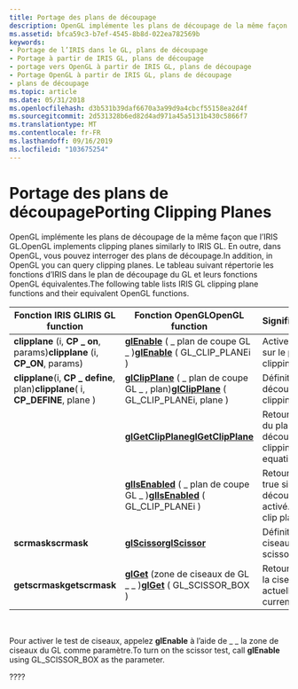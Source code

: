 ```yaml
---
title: Portage des plans de découpage
description: OpenGL implémente les plans de découpage de la même façon que l’IRIS GL. En outre, dans OpenGL, vous pouvez interroger des plans de découpage. Le tableau suivant répertorie les fonctions d’IRIS dans le plan de découpage du GL et leurs fonctions OpenGL équivalentes.
ms.assetid: bfca59c3-b7ef-4545-8b8d-022ea782569b
keywords:
- Portage de l’IRIS dans le GL, plans de découpage
- Portage à partir de IRIS GL, plans de découpage
- portage vers OpenGL à partir de IRIS GL, plans de découpage
- Portage OpenGL à partir de IRIS GL, plans de découpage
- plans de découpage
ms.topic: article
ms.date: 05/31/2018
ms.openlocfilehash: d3b531b39daf6670a3a99d9a4cbcf55158ea2d4f
ms.sourcegitcommit: 2d531328b6ed82d4ad971a45a5131b430c5866f7
ms.translationtype: MT
ms.contentlocale: fr-FR
ms.lasthandoff: 09/16/2019
ms.locfileid: "103675254"
---
```

# <a name="porting-clipping-planes"></a><span data-ttu-id="2c6ad-110">Portage des plans de découpage</span><span class="sxs-lookup"><span data-stu-id="2c6ad-110">Porting Clipping Planes</span></span>

<span data-ttu-id="2c6ad-111">OpenGL implémente les plans de découpage de la même façon que l’IRIS GL.</span><span class="sxs-lookup"><span data-stu-id="2c6ad-111">OpenGL implements clipping planes similarly to IRIS GL.</span></span> <span data-ttu-id="2c6ad-112">En outre, dans OpenGL, vous pouvez interroger des plans de découpage.</span><span class="sxs-lookup"><span data-stu-id="2c6ad-112">In addition, in OpenGL you can query clipping planes.</span></span> <span data-ttu-id="2c6ad-113">Le tableau suivant répertorie les fonctions d’IRIS dans le plan de découpage du GL et leurs fonctions OpenGL équivalentes.</span><span class="sxs-lookup"><span data-stu-id="2c6ad-113">The following table lists IRIS GL clipping plane functions and their equivalent OpenGL functions.</span></span>



| <span data-ttu-id="2c6ad-114">Fonction IRIS GL</span><span class="sxs-lookup"><span data-stu-id="2c6ad-114">IRIS GL function</span></span>                          | <span data-ttu-id="2c6ad-115">Fonction OpenGL</span><span class="sxs-lookup"><span data-stu-id="2c6ad-115">OpenGL function</span></span>                                                                               | <span data-ttu-id="2c6ad-116">Signification</span><span class="sxs-lookup"><span data-stu-id="2c6ad-116">Meaning</span></span>                                  |
|-------------------------------------------|-----------------------------------------------------------------------------------------------|------------------------------------------|
| <span data-ttu-id="2c6ad-117">**clipplane** (i, **CP \_ on**, params)</span><span class="sxs-lookup"><span data-stu-id="2c6ad-117">**clipplane** (i, **CP\_ON**, params)</span></span>     | <span data-ttu-id="2c6ad-118">[**glEnable**](glenable.md) ( \_ plan de coupe GL \_ )</span><span class="sxs-lookup"><span data-stu-id="2c6ad-118">[**glEnable**](glenable.md) ( GL\_CLIP\_PLANEi )</span></span>                                             | <span data-ttu-id="2c6ad-119">Active le découpage sur le plan i.</span><span class="sxs-lookup"><span data-stu-id="2c6ad-119">Enables clipping on plane i.</span></span>             |
| <span data-ttu-id="2c6ad-120">**clipplane**(i, **CP \_ define**, plan)</span><span class="sxs-lookup"><span data-stu-id="2c6ad-120">**clipplane**( i, **CP\_DEFINE**, plane )</span></span> | <span data-ttu-id="2c6ad-121">[**glClipPlane**](glclipplane.md) ( \_ plan de coupe GL \_ , plan)</span><span class="sxs-lookup"><span data-stu-id="2c6ad-121">[**glClipPlane**](glclipplane.md) ( GL\_CLIP\_PLANEi, plane )</span></span>                                | <span data-ttu-id="2c6ad-122">Définit le plan de découpage.</span><span class="sxs-lookup"><span data-stu-id="2c6ad-122">Defines clipping plane.</span></span>                  |
|                                           | [<span data-ttu-id="2c6ad-123">**glGetClipPlane**</span><span class="sxs-lookup"><span data-stu-id="2c6ad-123">**glGetClipPlane**</span></span>](glgetclipplane.md)                                                      | <span data-ttu-id="2c6ad-124">Retourne l’équation du plan de découpage.</span><span class="sxs-lookup"><span data-stu-id="2c6ad-124">Returns clipping plane equation.</span></span>         |
|                                           | <span data-ttu-id="2c6ad-125">[**glIsEnabled**](glisenabled.md) ( \_ plan de coupe GL \_ )</span><span class="sxs-lookup"><span data-stu-id="2c6ad-125">[**glIsEnabled**](glisenabled.md) ( GL\_CLIP\_PLANEi )</span></span>                                       | <span data-ttu-id="2c6ad-126">Retourne la valeur true si le plan de découpage est activé.</span><span class="sxs-lookup"><span data-stu-id="2c6ad-126">Returns true if clip plane i is enabled.</span></span> |
| <span data-ttu-id="2c6ad-127">**scrmask**</span><span class="sxs-lookup"><span data-stu-id="2c6ad-127">**scrmask**</span></span>                               | [<span data-ttu-id="2c6ad-128">**glScissor**</span><span class="sxs-lookup"><span data-stu-id="2c6ad-128">**glScissor**</span></span>](glscissor.md)                                                                | <span data-ttu-id="2c6ad-129">Définit la zone de ciseaux.</span><span class="sxs-lookup"><span data-stu-id="2c6ad-129">Defines the scissor box.</span></span>                 |
| <span data-ttu-id="2c6ad-130">**getscrmask**</span><span class="sxs-lookup"><span data-stu-id="2c6ad-130">**getscrmask**</span></span>                            | <span data-ttu-id="2c6ad-131">[**glGet**](glgetbooleanv--glgetdoublev--glgetfloatv--glgetintegerv.md) (zone de ciseaux de GL \_ \_ )</span><span class="sxs-lookup"><span data-stu-id="2c6ad-131">[**glGet**](glgetbooleanv--glgetdoublev--glgetfloatv--glgetintegerv.md) ( GL\_SCISSOR\_BOX )</span></span> | <span data-ttu-id="2c6ad-132">Retourne la zone de la ciseaux actuelle.</span><span class="sxs-lookup"><span data-stu-id="2c6ad-132">Returns the current scissor box.</span></span>         |



 

<span data-ttu-id="2c6ad-133">Pour activer le test de ciseaux, appelez **glEnable** à l’aide de \_ \_ la zone de ciseaux du GL comme paramètre.</span><span class="sxs-lookup"><span data-stu-id="2c6ad-133">To turn on the scissor test, call **glEnable** using GL\_SCISSOR\_BOX as the parameter.</span></span>

<span data-ttu-id="2c6ad-134">??</span><span class="sxs-lookup"><span data-stu-id="2c6ad-134">??</span></span>

 

 




